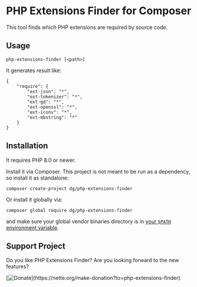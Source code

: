 PHP Extensions Finder for Composer
==================================

This tool finds which PHP extensions are required by source code.


Usage
-----

```
php-extensions-finder [<path>]
```

It generates result like:

```
{
	"require": {
		"ext-json": "*",
		"ext-tokenizer": "*",
		"ext-gd": "*",
		"ext-openssl": "*",
		"ext-iconv": "*",
		"ext-mbstring": "*"
	}
}
```


Installation
------------

It requires PHP 8.0 or newer.

Install it via Composer. This project is not meant to be run as a dependency, so install it as standalone:

```
composer create-project dg/php-extensions-finder
```

Or install it globally via:

```
composer global require dg/php-extensions-finder
```

and make sure your global vendor binaries directory is in [your `$PATH` environment variable](https://getcomposer.org/doc/03-cli.md#global).


Support Project
---------------

Do you like PHP Extensions Finder? Are you looking forward to the new features?

[![Donate](https://files.nette.org/icons/donation-1.svg?)](https://nette.org/make-donation?to=php-extensions-finder)
